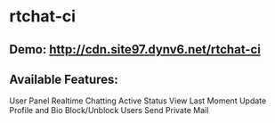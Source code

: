# rtchat-ci
## Demo: http://cdn.site97.dynv6.net/rtchat-ci

## Available Features:
User Panel
Realtime Chatting
Active Status
View Last Moment
Update Profile and Bio
Block/Unblock Users
Send Private Mail
